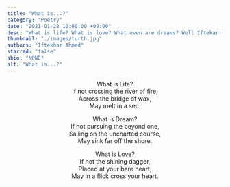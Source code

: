 ```yaml
---
title: "What is...?"
category: "Poetry"
date: "2021-01-28 10:00:00 +09:00"
desc: "What is life? What is love? What even are dreams? Well Iftekar might have the answers you’re looking for!"
thumbnail: "./images/turth.jpg"
authors: "Iftekhar Ahmed"
starred: "false"
abio: "NONE"
alt: "What is...?"
---
```

<p style="text-align: center;align:center;">What is Life?<br>
If not crossing the river of fire,<br>
Across the  bridge of wax,<br>
May melt in a sec.<br>
</p>

<p style="text-align: center;align:center;">What is Dream?<br>
If not pursuing the beyond one,<br>
Sailing on the uncharted course,<br>
May sink far off the shore.<br>
</p>

<p style="text-align: center;align:center;">What is Love?<br>
If not the shining dagger,<br>
Placed at your bare heart,<br>
May in a flick cross your heart.<br>
</p>
